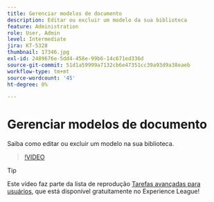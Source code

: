 ```yaml
---
title: Gerenciar modelos de documento
description: Editar ou excluir um modelo da sua biblioteca
feature: Administration
role: User, Admin
level: Intermediate
jira: KT-5328
thumbnail: 17346.jpg
exl-id: 2489676e-5dd4-458e-99b6-14c671ed336d
source-git-commit: 51d1a59999a7132cb6e47351cc39a93d9a38eaeb
workflow-type: tm+mt
source-wordcount: '45'
ht-degree: 0%

---
```


# Gerenciar modelos de documento

Saiba como editar ou excluir um modelo na sua biblioteca.

>[!VIDEO](https://video.tv.adobe.com/v/342567?quality=12&learn=on&hidetitle=true)

>[!TIP]
>
>Este vídeo faz parte da lista de reprodução [Tarefas avançadas para usuários](https://experienceleague.adobe.com/pt-br/playlists/acrobat-sign-perform-advanced-tasks-business-users), que está disponível gratuitamente no Experience League!